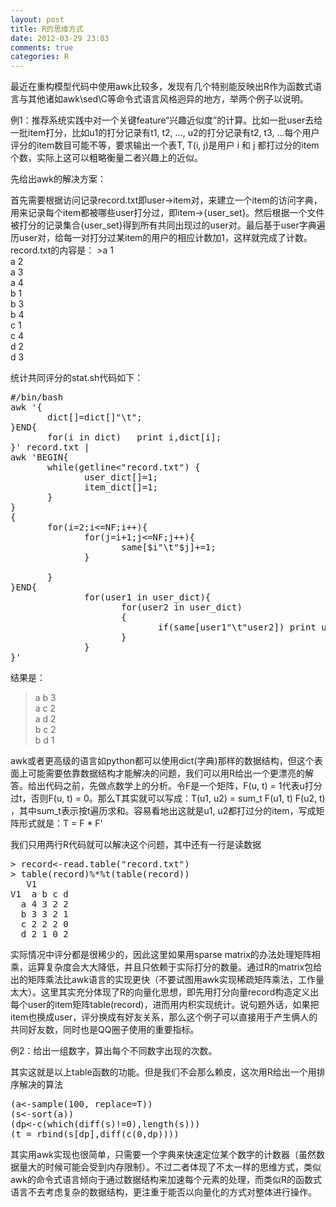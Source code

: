 ```yaml
---
layout: post
title: R的思维方式
date: 2012-03-29 23:03
comments: true
categories: R
---
```

<p align="left">最近在重构模型代码中使用awk比较多，发现有几个特别能反映出R作为函数式语言与其他诸如awk\sed\C等命令式语言风格迥异的地方，举两个例子以说明。</p>
<p align="left">例1：推荐系统实践中对一个关键feature“兴趣近似度”的计算。比如一批user去给一批item打分，比如u1的打分记录有t1, t2, ..., u2的打分记录有t2, t3, ...每个用户评分的item数目可能不等，要求输出一个表T, T(i, j)是用户 i 和 j 都打过分的item个数，实际上这可以粗略衡量二者兴趣上的近似。</p>
<p align="left">先给出awk的解决方案：</p>
首先需要根据访问记录record.txt即user-&gt;item对，来建立一个item的访问字典，用来记录每个item都被哪些user打分过，即item-&gt;{user_set}。然后根据一个文件被打分的记录集合{user_set}得到所有共同出现过的user对。最后基于user字典遍历user对，给每一对打分过某item的用户的相应计数加1，这样就完成了计数。record.txt的内容是：
>a 1<br>
a 2<br>
a 3<br>
a 4<br>
b 1<br>
b 3<br>
b 4<br>
c 1<br>
c 4<br>
d 2<br>
d 3<br>

统计共同评分的stat.sh代码如下：
<pre class="brush: bash; gutter: true">#/bin/bash
awk &#039;{
       dict[]=dict[]&quot;\t&quot;;
}END{
       for(i in dict)   print i,dict[i];
}&#039; record.txt |
awk &#039;BEGIN{
       while(getline&lt;&quot;record.txt&quot;) {
              user_dict[]=1;
              item_dict[]=1;
       }
}
{
       for(i=2;i&lt;=NF;i++){
              for(j=i+1;j&lt;=NF;j++){
                     same[$i&quot;\t&quot;$j]+=1;
              }

       }
}END{
              for(user1 in user_dict){
                     for(user2 in user_dict)
                     {
                            if(same[user1&quot;\t&quot;user2]) print user1,user2,same[user1&quot;\t&quot;user2];
                     }
              }
}&#039;</pre>
结果是：
>a b 3<br>
a c 2<br>
a d 2<br>
b c 2<br>
b d 1<br>
<p align="left">awk或者更高级的语言如python都可以使用dict(字典)那样的数据结构，但这个表面上可能需要依靠数据结构才能解决的问题，我们可以用R给出一个更漂亮的解答。给出代码之前，先做点数学上的分析。令F是一个矩阵，F(u, t) = 1代表u打分过t，否则F(u, t) = 0。那么T其实就可以写成：T(u1, u2) = sum_t F(u1, t) F(u2, t) ，其中sum_t表示按t遍历求和。容易看地出这就是u1, u2都打过分的item，写成矩阵形式就是：T = F * F'</p>
我们只用两行R代码就可以解决这个问题，其中还有一行是读数据
<pre class="brush: r; gutter: false">&gt; record&lt;-read.table(&quot;record.txt&quot;)
&gt; table(record)%*%t(table(record))
   V1
V1  a b c d
  a 4 3 2 2
  b 3 3 2 1
  c 2 2 2 0
  d 2 1 0 2</pre>
<p align="left">实际情况中评分都是很稀少的，因此这里如果用sparse matrix的办法处理矩阵相乘，运算复杂度会大大降低，并且只依赖于实际打分的数量。通过R的matrix包给出的矩阵乘法比awk语言的实现更快（不要试图用awk实现稀疏矩阵乘法，工作量太大）。这里其实充分体现了R的向量化思想，即先用打分向量record构造定义出每个user的item矩阵table(record)，进而用内积实现统计。说句题外话，如果把item也换成user，评分换成有好友关系，那么这个例子可以直接用于产生俩人的共同好友数，同时也是QQ圈子使用的重要指标。</p>
<p align="left">例2：给出一组数字，算出每个不同数字出现的次数。</p>
其实这就是以上table函数的功能。但是我们不会那么赖皮，这次用R给出一个用排序解决的算法
<pre class="brush: r; gutter: true">
(a&lt;-sample(100, replace=T))
(s&lt;-sort(a))
(dp&lt;-c(which(diff(s)!=0),length(s)))
(t = rbind(s[dp],diff(c(0,dp))))
</pre>
其实用awk实现也很简单，只需要一个字典来快速定位某个数字的计数器（虽然数据量大的时候可能会受到内存限制）。不过二者体现了不太一样的思维方式，类似awk的命令式语言倾向于通过数据结构来加速每个元素的处理，而类似R的函数式语言不去考虑复杂的数据结构，更注重于能否以向量化的方式对整体进行操作。
